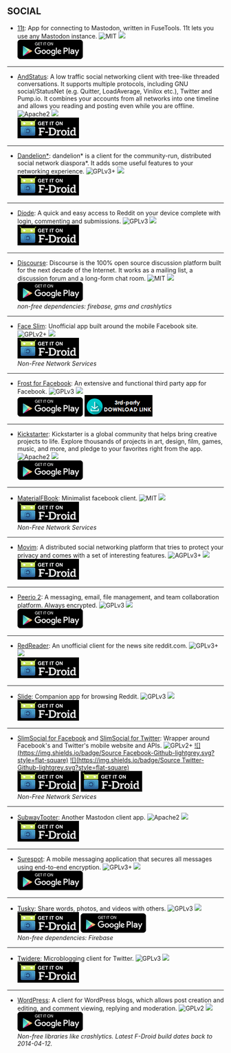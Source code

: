 <!--
    Copyright (C)  2017 PRIMOKORN.
    Permission is granted to copy, distribute and/or modify this document
    under the terms of the GNU Free Documentation License, Version 1.3
    or any later version published by the Free Software Foundation;
    with no Invariant Sections, no Front-Cover Texts, and no Back-Cover Texts.
    A copy of the license is included in the section entitled "GNU
    Free Documentation License".
-->
## SOCIAL

* [11t](https://play.google.com/store/apps/details?id=com.jeroensmeets.mastodon): App for connecting to Mastodon, written in FuseTools. 11t lets you use any Mastodon instance.
![MIT](https://img.shields.io/badge/License-MIT-orange.svg?style=flat-square)
[![](https://img.shields.io/badge/Source-Github-lightgrey.svg?style=flat-square)](https://github.com/jeroensmeets/mastodon-app)  
[![](Pictures/Google_Play.png)](https://play.google.com/store/apps/details?id=com.jeroensmeets.mastodon)

***

* [AndStatus](https://f-droid.org/packages/org.andstatus.app): A low traffic social networking client with tree-like threaded conversations. It supports multiple protocols, including GNU social/StatusNet (e.g. Quitter, LoadAverage, Vinilox etc.), Twitter and Pump.io. It combines your accounts from all networks into one timeline and allows you reading and posting even while you are offline.
![Apache2](https://img.shields.io/badge/License-Apache%202.0-yellowgreen.svg?style=flat-square)
[![](https://img.shields.io/badge/Source-Github-lightgrey.svg?style=flat-square)](https://github.com/andstatus/andstatus)  
[![](Pictures/F-Droid.png)](https://f-droid.org/packages/org.andstatus.app)

***

* [Dandelion*](https://f-droid.org/packages/com.github.dfa.diaspora_android/): dandelion* is a client for the community-run, distributed social network diaspora*. It adds some useful features to your networking experience.
![GPLv3+](https://img.shields.io/badge/License-GPLv3+-brightgreen.svg?style=flat-square)
[![](https://img.shields.io/badge/Source-Github-lightgrey.svg?style=flat-square)](https://github.com/Diaspora-for-Android/dandelion)  
[![](Pictures/F-Droid.png)](https://f-droid.org/packages/com.github.dfa.diaspora_android/)

***

* [Diode](https://f-droid.org/packages/in.shick.diode/): A quick and easy access to Reddit on your device complete with login, commenting and submissions.
![GPLv3](https://img.shields.io/badge/License-GPLv3-brightgreen.svg?style=flat-square)
[![](https://img.shields.io/badge/Source-Github-lightgrey.svg?style=flat-square)](https://github.com/zagaberoo/diode)  
[![](Pictures/F-Droid.png)](https://f-droid.org/packages/in.shick.diode/)

***

* [Discourse](https://play.google.com/store/apps/details?id=com.discourse): Discourse is the 100% open source discussion platform built for the next decade of the Internet. It works as a mailing list, a discussion forum and a long-form chat room.
![MIT](https://img.shields.io/badge/License-MIT-orange.svg?style=flat-square)
[![](https://img.shields.io/badge/Source-Github-lightgrey.svg?style=flat-square)](https://github.com/discourse/discoursemobile)  
[![](Pictures/Google_Play.png)](https://play.google.com/store/apps/details?id=com.discourse)  
_non-free dependencies: firebase, gms and crashlytics_

***

* [Face Slim](https://f-droid.org/packages/org.indywidualni.fblite/): Unofficial app built around the mobile Facebook site.
![GPLv2+](https://img.shields.io/badge/License-GPLv2+-brightgreen.svg?style=flat-square)
[![](https://img.shields.io/badge/Source-Github-lightgrey.svg?style=flat-square)](https://github.com/indywidualny/FaceSlim)  
[![](Pictures/F-Droid.png)](https://f-droid.org/packages/org.indywidualni.fblite/)  
_Non-Free Network Services_

***

* [Frost for Facebook](https://play.google.com/store/apps/details?id=com.pitchedapps.frost): An extensive and functional third party app for Facebook.
![GPLv3](https://img.shields.io/badge/License-GPLv3-brightgreen.svg?style=flat-square)
[![](https://img.shields.io/badge/Source-Github-lightgrey.svg?style=flat-square)](https://github.com/AllanWang/Frost-for-Facebook)  
[![](Pictures/Google_Play.png)](https://play.google.com/store/apps/details?id=com.pitchedapps.frost) [![](Pictures/3rd-party.png)](https://github.com/AllanWang/Frost-for-Facebook-APK-Builder/releases)

***

* [Kickstarter](https://play.google.com/store/apps/details?id=com.kickstarter.kickstarter): Kickstarter is a global community that helps bring creative projects to life. Explore thousands of projects in art, design, film, games, music, and more, and pledge to your favorites right from the app.
![Apache2](https://img.shields.io/badge/License-Apache%202.0-yellowgreen.svg?style=flat-square)
[![](https://img.shields.io/badge/Source-Github-lightgrey.svg?style=flat-square)](https://github.com/kickstarter/android-oss)  
[![](Pictures/Google_Play.png)](https://play.google.com/store/apps/details?id=com.kickstarter.kickstarter)

***

* [MaterialFBook](http://forum.xda-developers.com/android/apps-games/app-materialfbook-minimalist-facebook-t3477896): Minimalist facebook client.
![MIT](https://img.shields.io/badge/License-MIT-orange.svg?style=flat-square)
[![](https://img.shields.io/badge/Source-Github-lightgrey.svg?style=flat-square)](https://github.com/ZeeRooo/MaterialFBook)  
[![](Pictures/F-Droid.png)](https://f-droid.org/packages/me.zeeroooo.materialfb)  
_Non-Free Network Services_

***

* [Movim](https://f-droid.org/packages/com.movim.movim): A distributed social networking platform that tries to protect your privacy and comes with a set of interesting features.
![AGPLv3+](https://img.shields.io/badge/License-AGPLv3+-brightgreen.svg?style=flat-square)
[![](https://img.shields.io/badge/Source-Github-lightgrey.svg?style=flat-square)](https://github.com/movim/movim_android)  
[![](Pictures/F-Droid.png)](https://f-droid.org/packages/com.movim.movim)

***

* [Peerio 2](https://www.peerio.com/): A messaging, email, file management, and team collaboration platform. Always encrypted.
![GPLv3](https://img.shields.io/badge/License-GPLv3-brightgreen.svg?style=flat-square)
[![](https://img.shields.io/badge/Source-Github-lightgrey.svg?style=flat-square)](https://github.com/PeerioTechnologies/peerio-mobile)  
[![](Pictures/Google_Play.png)](https://play.google.com/store/apps/details?id=com.peerio.app)

***

* [RedReader](https://f-droid.org/packages/org.quantumbadger.redreader/): An unofficial client for the news site reddit.com.
![GPLv3+](https://img.shields.io/badge/License-GPLv3+-brightgreen.svg?style=flat-square)
[![](https://img.shields.io/badge/Source-Github-lightgrey.svg?style=flat-square)](https://github.com/QuantumBadger/RedReader)  
[![](Pictures/F-Droid.png)](https://f-droid.org/packages/org.quantumbadger.redreader/)

***

* [Slide](https://f-droid.org/packages/trikita.slide/): Companion app for browsing Reddit.
![GPLv3](https://img.shields.io/badge/License-GPLv3-brightgreen.svg?style=flat-square)
[![](https://img.shields.io/badge/Source-Github-lightgrey.svg?style=flat-square)](https://github.com/ccrama/Slide)  
[![](Pictures/F-Droid.png)](https://f-droid.org/packages/trikita.slide/)

***

* [SlimSocial for Facebook](https://f-droid.org/packages/it.rignanese.leo.slimfacebook/) and [SlimSocial for Twitter](https://f-droid.org/packages/it.rignanese.leo.slimtwitter/): Wrapper around Facebook's and Twitter's mobile website and APIs.
![GPLv2+](https://img.shields.io/badge/License-GPLv2+-brightgreen.svg?style=flat-square)
[![](https://img.shields.io/badge/Source Facebook-Github-lightgrey.svg?style=flat-square)](https://github.com/rignaneseleo/SlimSocial-for-Facebook) [![](https://img.shields.io/badge/Source Twitter-Github-lightgrey.svg?style=flat-square)](https://github.com/rignaneseleo/SlimSocial-for-Twitter)  
[![](Pictures/F-Droid.png)](https://f-droid.org/packages/it.rignanese.leo.slimfacebook/) [![](Pictures/F-Droid.png)](https://f-droid.org/packages/it.rignanese.leo.slimtwitter/)  
_Non-Free Network Services_

***

* [SubwayTooter](https://play.google.com/store/apps/details?id=jp.juggler.subwaytooter): Another Mastodon client app.
![Apache2](https://img.shields.io/badge/License-Apache%202.0-yellowgreen.svg?style=flat-square)
[![](https://img.shields.io/badge/Source-Github-lightgrey.svg?style=flat-square)](https://github.com/tateisu/SubwayTooter)  
[![](Pictures/F-Droid.png)](https://play.google.com/store/apps/details?id=jp.juggler.subwaytooter)

***

* [Surespot](https://play.google.com/store/apps/details?id=com.twofours.surespot): A mobile messaging application that secures all messages using end-to-end encryption.
![GPLv3+](https://img.shields.io/badge/License-GPLv3+-brightgreen.svg?style=flat-square)
[![](https://img.shields.io/badge/Source-Github-lightgrey.svg?style=flat-square)](https://github.com/surespot/android)  
[![](Pictures/Google_Play.png)](https://play.google.com/store/apps/details?id=com.twofours.surespot)

***

* [Tusky](https://f-droid.org/packages/com.keylesspalace.tusky): Share words, photos, and videos with others.
![GPLv3](https://img.shields.io/badge/License-GPLv3-brightgreen.svg?style=flat-square)
[![](https://img.shields.io/badge/Source-Github-lightgrey.svg?style=flat-square)](https://github.com/Vavassor/Tusky)  
[![](Pictures/F-Droid.png)](https://f-droid.org/packages/com.keylesspalace.tusky) [![](Pictures/Google_Play.png)](https://play.google.com/store/apps/details?id=com.keylesspalace.tusky)  
_Non-free dependencies: Firebase_

***

* [Twidere](https://f-droid.org/packages/org.mariotaku.twidere/): Microblogging client for Twitter.
![GPLv3](https://img.shields.io/badge/License-GPLv3-brightgreen.svg?style=flat-square)
[![](https://img.shields.io/badge/Source-Github-lightgrey.svg?style=flat-square)](https://github.com/TwidereProject/Twidere-Android)  
[![](Pictures/F-Droid.png)](https://f-droid.org/packages/org.mariotaku.twidere/)

***

* [WordPress](https://play.google.com/store/apps/details?id=org.wordpress.android): A client for WordPress blogs, which allows post creation and editing, and comment viewing, replying and moderation.
![GPLv2](https://img.shields.io/badge/License-GPLv2-brightgreen.svg?style=flat-square)
[![](https://img.shields.io/badge/Source-Github-lightgrey.svg?style=flat-square)](https://github.com/wordpress-mobile/WordPress-Android)  
[![](Pictures/Google_Play.png)](https://play.google.com/store/apps/details?id=org.wordpress.android)  
_Non-free libraries like crashlytics. Latest F-Droid build dates back to 2014-04-12._